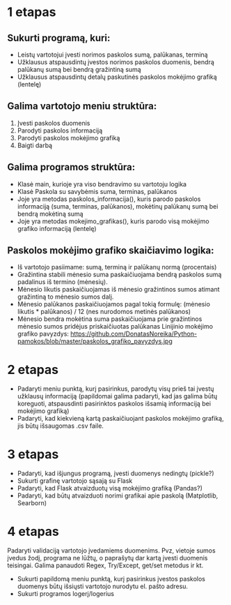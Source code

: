 # 1 etapas
## Sukurti programą, kuri:
* Leistų vartotojui įvesti norimos paskolos sumą, palūkanas, terminą
* Užklausus atspausdintų įvestos norimos paskolos duomenis, bendrą palūkanų sumą bei bendrą gražintiną sumą
* Užklausus atspausdintų detalų paskutinės paskolos mokėjimo grafiką (lentelę)
## Galima vartotojo meniu struktūra:
1. Įvesti paskolos duomenis
2. Parodyti paskolos informaciją
3. Parodyti paskolos mokėjimo grafiką
4. Baigti darbą
## Galima programos struktūra:
* Klasė main, kurioje yra viso bendravimo su vartotoju logika
* Klasė Paskola su savybėmis suma, terminas, palūkanos
* Joje yra metodas paskolos_informacija(), kuris parodo paskolos informaciją (suma, terminas, palūkanos), mokėtinų palūkanų sumą bei bendrą mokėtiną sumą
* Joje yra metodas mokejimo_grafikas(), kuris parodo visą mokėjimo grafiko informaciją (lentelę)
## Paskolos mokėjimo grafiko skaičiavimo logika:
* Iš vartotojo pasiimame: sumą, terminą ir palūkanų normą (procentais)
* Gražintina stabili mėnesio suma paskaičiuojama bendrą paskolos sumą padalinus iš termino (mėnesių).
* Mėnesio likutis paskaičiuojamas iš mėnesio gražintinos sumos atimant gražintiną to mėnesio sumos dalį.
* Mėnesio palūkanos paskaičiuojamos pagal tokią formulę: (mėnesio likutis * palūkanos) / 12 (nes nurodomos metinės palūkanos)
* Mėnesio bendra mokėtina suma paskaičiuojama prie gražintinos mėnesio sumos pridėjus priskaičiuotas palūkanas
Linijinio mokėjimo grafiko pavyzdys:
https://github.com/DonatasNoreika/Python-pamokos/blob/master/paskolos_grafiko_pavyzdys.jpg

# 2 etapas
* Padaryti meniu punktą, kurį pasirinkus, parodytų visų prieš tai įvestų užklausų informaciją (papildomai galima padaryti, kad jas galima būtų koreguoti, atspausdinti pasirinktos paskolos išsamią informaciją bei mokėjimo grafiką)
* Padaryti, kad kiekvieną kartą paskaičiuojant paskolos mokėjimo grafiką, jis būtų išsaugomas .csv faile.
# 3 etapas
* Padaryti, kad išjungus programą, įvesti duomenys nedingtų (pickle?)
* Sukurti grafinę vartotojo sąsają su Flask
* Padaryti, kad Flask atvaizduotų visą mokėjimo grafiką (Pandas?)
* Padaryti, kad būtų atvaizduoti norimi grafikai apie paskolą (Matplotlib, Searborn)
# 4 etapas
Padaryti validaciją vartotojo įvedamiems duomenims. Pvz, vietoje sumos įvedus žodį, programa ne lūžtų, o paprašytų dar kartą įvesti duomenis teisingai. Galima panaudoti Regex, Try/Except, get/set metodus ir kt.

* Sukurti papildomą meniu punktą, kurį pasirinkus įvestos paskolos duomenys būtų išsiųsti vartotojo nurodytu el. pašto adresu.
* Sukurti programos logerį/logerius
